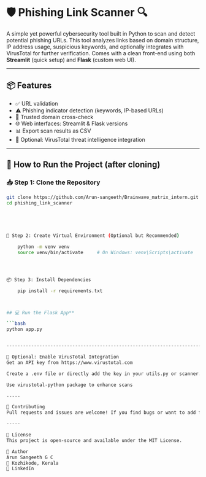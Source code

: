 # 🛡️ Phishing Link Scanner 🔍

A simple yet powerful cybersecurity tool built in Python to scan and detect potential phishing URLs. This tool analyzes links based on domain structure, IP address usage, suspicious keywords, and optionally integrates with VirusTotal for further verification. Comes with a clean front-end using both **Streamlit** (quick setup) and **Flask** (custom web UI).

---

## 📦 Features

- ✅ URL validation
- ⚠️ Phishing indicator detection (keywords, IP-based URLs)
- 🔐 Trusted domain cross-check
- 🌐 Web interfaces: Streamlit & Flask versions
- 📊 Export scan results as CSV
- 🔌 Optional: VirusTotal threat intelligence integration

---


## 🚀 How to Run the Project (after cloning)

### 📥 Step 1: Clone the Repository

```bash
git clone https://github.com/Arun-sangeeth/Brainwave_matrix_intern.git
cd phishing_link_scanner





🧪 Step 2: Create Virtual Environment (Optional but Recommended)

    python -m venv venv
    source venv/bin/activate     # On Windows: venv\Scripts\activate




📦 Step 3: Install Dependencies

    pip install -r requirements.txt



## 💻 Run the Flask App**

```bash
python app.py


-----------------------------------------------------------------------------------------

🧠 Optional: Enable VirusTotal Integration
Get an API key from https://www.virustotal.com

Create a .env file or directly add the key in your utils.py or scanner.py

Use virustotal-python package to enhance scans

-----

🤝 Contributing
Pull requests and issues are welcome! If you find bugs or want to add features, feel free to fork the repo and contribute.

-----

📜 License
This project is open-source and available under the MIT License.

🙌 Author
Arun Sangeeth G C
📍 Kozhikode, Kerala
🔗 LinkedIn
